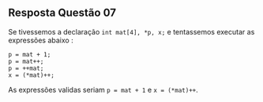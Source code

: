 ## Resposta Questão 07

Se tivessemos a declaração `int mat[4], *p, x;` e tentassemos executar as expressões abaixo :

```
p = mat + 1;
p = mat++;
p = ++mat;
x = (*mat)++;
```

As expressões validas seriam `p = mat + 1` e `x = (*mat)++`.